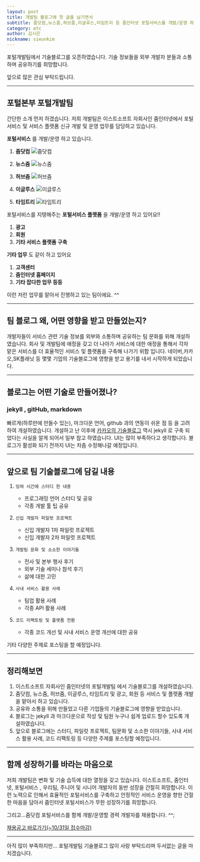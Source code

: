 ```yaml
---
layout: post
title: 개발팀 블로그에 첫 글을 남기면서
subtitle: 줌닷컴,뉴스줌,허브줌,이글루스,타임트리 등 줌인터넷 포털서비스를 개발/운영 하고 있는 개발팀에서 기술 블로그를 오픈하였습니다. 
category: etc
author: 김시은
nickname: sieunkim
---
```


포털개발팀에서 기술블로그를 오픈하였습니다. 기술 정보들을 외부 개발자 분들과 소통하며 공유하기를 희망합니다. 

앞으로 많은 관심 부탁드립니다. 

---

## 포털본부 포털개발팀

간단한 소개 먼저 하겠습니다. 저희 개발팀은 이스트소프트 자회사인 줌인터넷에서 포털서비스 및 서비스 플랫폼 신규 개발 및 운영 업무를 담당하고 있습니다.

**포털서비스** 를 개발/운영 하고 있습니다.

1. **줌닷컴**
![줌닷컴](/images/2016/2016_10_12_first/zumcom.png) 

2. **뉴스줌**
![뉴스줌](/images/2016/2016_10_12_first/news.png) 

3. **허브줌**
![허브줌](/images/2016/2016_10_12_first/hub.png) 

4. **이글루스**
![이글루스](/images/2016/2016_10_12_first/egloos.png) 

5. **타임트리**
![타임트리](/images/2016/2016_10_12_first/timetree.png) 

포털서비스를 지탱해주는 **포털서비스 플랫폼** 을 개발/운영 하고 있어요!!

1. **광고**
2. **회원**
3. **기타 서비스 플랫폼 구축**

**기타 업무** 도 같이 하고 있어요

1. **고객센터**
2. **줌인터넷 홈페이지**
3. **기타 잡다한 업무 등등**

이런 저런 업무를 맡아서 진행하고 있는 팀이에요. ^^

---

## 팀 블로그 왜, 어떤 영향을 받고 만들었는지?

개발자들이 서비스 관련 기술 정보를 외부와 소통하며 공유하는 팀 문화를 위해 개설하였습니다. 회사 및 개발팀에 애정을 갖고 더 나아가 서비스에 대한 애정을 통해서 각자 맡은 서비스를 더 효율적인 서비스 및 플랫폼을 구축해 나가기 위함 입니다. 네이버,카카오,SK플래닛 등 몇몇 기업의 기술블로그에 영향을 받고 용기를 내서 시작하게 되었습니다.


---

## 블로그는 어떤 기술로 만들어졌나?

### jekyll , gitHub, markdown

빠르게(하루만에 만들수 있는), 마크다운 언어, github 과의 연동이 쉬운 점 등 을 고려하여 개설하였습니다. 개설하고 난 이후에 [카카오의 기술블로그](http://tech.kakao.com/2016/07/07/tech-blog-story/) 역시 jekyll 로 구축 되었다는 사실을 알게 되어서 일부 참고 하였습니다. UI는 많이 부족하다고 생각합니다. 블로그가 활성화 되기 전까지 UI는 차츰 수정해나갈 예정입니다.

---

## 앞으로 팀 기술블로그에 담길 내용

1. `잉여 시간에 스터디 한 내용`

    - 프로그래밍 언어 스터디 및 공유
    - 각종 개발 툴 팁 공유

2. `신입 개발자 파일럿 프로젝트`

    - 신입 개발자 1차 파일럿 프로젝트
    - 신입 개발자 2차 파일럿 프로젝트

3. `개발팀 문화 및 소소한 이야기들`

    - 전사 및 본부 행사 후기
    - 외부 기술 세미나 참석 후기
    - 삶에 대한 고민

4. `사내 서비스 활용 사례`
    - 팀업 활용 사례
	- 각종 API 활용 사례

5. `코드 리팩토링 및 플랫폼 전환`

    - 각종 코드 개선 및 사내 서비스 운영 개선에 대한 공유


기타 다양한 주제로 포스팅을 할 예정입니다.

---

## 정리해보면

1. 이스트소프트 자회사인 줌인터넷의 포털개발팀 에서 기술블로그를 개설하였습니다.
2. 줌닷컴, 뉴스줌, 허브줌, 이글루스, 타임트리 및 광고, 회원 등 서비스 및 플랫폼 개발을 맡아서 하고 있습니다.
3. 공유와 소통을 위해 만들었고 다른 기업들의 기술블로그에 영향을 받았습니다.
4. 블로그는 jekyll 과 마크다운으로 작성 및 팀원 누구나 쉽게 업로드 할수 있도록 개설하였습니다.
5. 앞으로 블로그에는 스터디, 파일럿 프로젝트, 팀문화 및 소소한 이야기들, 사내 서비스 활용 사례, 코드 리팩토링 등 다양한 주제를 포스팅할 예정입니다.

---

## 함께 성장하기를 바라는 마음으로

저희 개발팀은 변화 및 기술 습득에 대한 열정을 갖고 있습니다. 이스트소프트, 줌인터넷, 포털서비스 , 우리팀, 주니어 및 시니어 개발자의 동반 성장을 간절히 희망합니다. 이런 노력으로 인해서 효율적인 포털서비스를 구축하고 안정적인 서비스 운영을 향한 간절한 마음을 담아서 줌인터넷 포털서비스가 무한 성장하기를 희망합니다.

그리고...줌닷컴 포털서비스를 함께 개발/운영할 경력 개발자를 채용합니다. ^^;

[채용공고 바로가기(~10/31일 접수마감)](http://www.estsoft.co.kr/Default.aspx?wbs=5.0.3.5&rcrtid=R201610200001)

---

아직 많이 부족하지만... 포털개발팀 기술블로그 많이 사랑 부탁드리며 두서없는 글을 마치겠습니다.